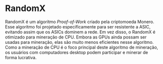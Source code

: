 # RandomX

RandomX é um algoritmo _Proof-of-Work_ criado pela criptomoeda Monero. Esse algoritmo foi projetado especificamente para ser resistente a ASIC, evitando assim que os ASICs dominem a rede. Em vez disso, o RandomX é otimizado para mineração de CPU. Embora as GPUs ainda possam ser usadas para mineração, elas são muito menos eficientes nesse algoritmo. Como a mineração de CPU é o foco principal deste algoritmo de mineração, os usuários com computadores desktop podem participar e minerar de forma lucrativa.